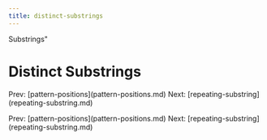 ```yaml
---
title: distinct-substrings
---
```


Substrings\"

# Distinct Substrings

Prev: \[pattern-positions](pattern-positions.md)
Next:
\[repeating-substring](repeating-substring.md)

Prev: \[pattern-positions](pattern-positions.md)
Next:
\[repeating-substring](repeating-substring.md)
